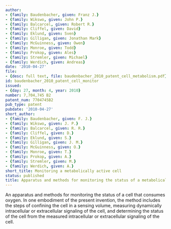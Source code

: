 ```yaml
---
author:
- {family: Baudenbacher, given: Franz J.}
- {family: Wikswo, given: John P.}
- {family: Balcarcel, given: Robert R.}
- {family: Cliffel, given: David}
- {family: Eklund, given: Sven}
- {family: Gilligan, given: Jonathan Mark}
- {family: McGuinness, given: Owen}
- {family: Monroe, given: Todd}
- {family: Prokop, given: Ales}
- {family: Stremler, given: Michael}
- {family: Werdich, given: Andreas}
date: '2010-04-27'
file:
- {desc: full text, file: baudenbacher_2010_patent_cell_metabolism.pdf}
id: baudenbacher_2010_patent_cell_monitor
issued:
- {day: 27, month: 4, year: 2010}
number: 7,704,745 B2
patent_num: 7704745B2
pub_type: patent
pubdate: '2010-04-27'
short_author:
- {family: Baudenbacher, given: F. J.}
- {family: Wikswo, given: J. P.}
- {family: Balcarcel, given: R. R.}
- {family: Cliffel, given: D.}
- {family: Eklund, given: S.}
- {family: Gilligan, given: J. M.}
- {family: McGuinness, given: O.}
- {family: Monroe, given: T.}
- {family: Prokop, given: A.}
- {family: Stremler, given: M.}
- {family: Werdich, given: A.}
short_title: Monitoring a metabolically active cell
status: published
title: Apparatus and methods for monitoring the status of a metabolically active cell
---
```

An apparatus and methods for monitoring the status of a cell that consumes oxygen. In one embodiment of the present invention, the method includes the steps of confining the cell in a sensing volume, measuring dynamically intracellular or extracellular signaling of the cell, and determining the status of the cell from the measured intracellular or extracellular signaling of the cell.
